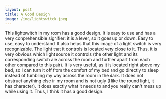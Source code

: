 ```yaml
---
layout: post
title: A Good Design
image: /img/lightswitch.jpeg
---
```


This lightswitch in my room has a good design. It is easy to use and has a very conprehensible signifier: it is a lever, so it goes up or down. Easy to use, easy to understand. It also helps that this image of a light switch is very recognizable. The light that it controls is located very close to it. Thus, it is very obvious which light source it controls (the other light and its corresponding switch are across the room and further apart from each other compared to this pair). It is very useful, as it is located right above my bed, so I can turn it off from the comfort of my bed and go directly to sleep instead of fumbling my way across the room in the dark. It does not obstruct anything else in my room and is not ugly (I like the round light, it has character). It does exactly what it needs to and you really can't mess up while using it. Thus, I think it has a good design.
